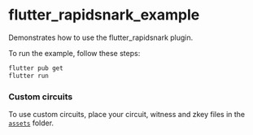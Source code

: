 # flutter_rapidsnark_example

Demonstrates how to use the flutter_rapidsnark plugin.

To run the example, follow these steps:

```bash
flutter pub get
flutter run
```

### Custom circuits

To use custom circuits, place your circuit, witness and zkey files in the [`assets`](./assets)
folder.
